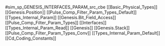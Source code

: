 #sim_sp_GENESIS_INTERFACES_PARAM_src_cbe
[[Basic_Physical_Types]]
[[Genesis.Position]]
[[Pulse_Comp_Filter_Param_Types_Default]]
[[Types_Internal_Param]]
[[Genesis.Bit_Field_Access]]
[[Pulse_Comp_Filter_Param_Types]]
[[Interfaces]]
[[Types_Internal_Param_Read]]
[[Genesis]]
[[Genesis.Stack]]
[[Pulse_Comp_Filter_Param_Types_Conv]]
[[Types_Internal_Param_Default]]
[[Cd_Coding_Constants]]
